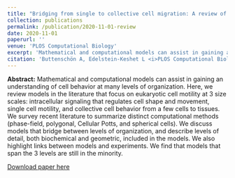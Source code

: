```yaml
---
title: "Bridging from single to collective cell migration: A review of models and links to experiments"
collection: publications
permalink: /publication/2020-11-01-review
date: 2020-11-01
paperurl: ''
venue: 'PLOS Computational Biology'
excerpt: 'Mathematical and computational models can assist in gaining an understanding of cell behavior at many levels of organization. Here, we review models in the literature that focus on eukaryotic cell motility at 3 size scales: intracellular signaling that regulates cell shape and movement, single cell motility, and collective cell behavior from a few cells to tissues.'
citation: 'Buttenschön A, Edelstein-Keshet L <i>PLOS Computational Biology 16(12): e1008411</i> (2020)'
---
```


**Abstract:** Mathematical and computational models can assist in gaining an
understanding of cell behavior at many levels of organization. Here, we review
models in the literature that focus on eukaryotic cell motility at 3 size
scales: intracellular signaling that regulates cell shape and movement, single
cell motility, and collective cell behavior from a few cells to tissues. We
survey recent literature to summarize distinct computational methods
(phase-field, polygonal, Cellular Potts, and spherical cells). We discuss models
that bridge between levels of organization, and describe levels of detail, both
biochemical and geometric, included in the models. We also highlight links
between models and experiments. We find that models that span the 3 levels are
still in the minority.

[Download paper here](https://doi.org/10.1371/journal.pcbi.1008411)
